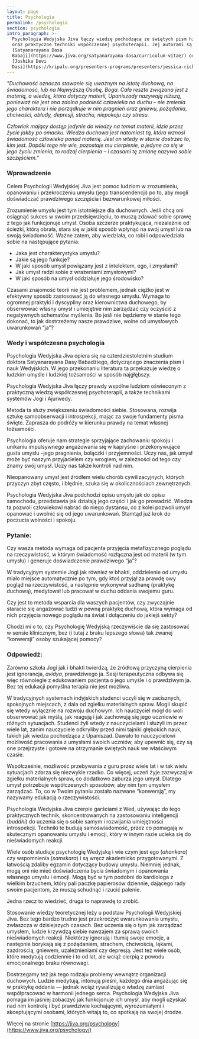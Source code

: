 ```yaml
---
layout: page
title: Psychologia
permalink: /psychologia
section: psychologia
intro_paragraph: >-
  Psychologia Wedyjska Jiva łączy wiedzę pochodzącą ze świętych pism hinduskich
  oraz praktyczne techniki współczesnej psychoterapii. Jej autorami są
  [Satyanarayana Dasa
  Babaji](https://www.jiva.org/satyanarayana-dasa/curriculum-vitae/) oraz
  [Joshika Devi
  Dasi](https://kripalu.org/presenters-programs/presenters/jessica-richmond).
---
```

_"Duchowość oznacza stawanie się uważnym na istotę duchową, na świadomość, lub na Najwyższą Osobę, Boga. Cała reszta związana jest z materią, a wiedzę, która dotyczy materii, Upaniszady nazywają niższą, ponieważ nie jest ona zdolna podnieść człowieka na duchu – nie zmienia jego charakteru i nie porządkuje w nim pragnień oraz gniewu, pożądania, chciwości, obłudy, depresji, strachu, niepokoju czy stresu._ 

_Człowiek mający dostęp jedynie do wiedzy na temat materii, idzie przez życie jakby po omacku. Wiedza duchowa jest natomiast tą, która wznosi świadomość człowieka ponad materię. Jest on wtedy w stanie dostrzec to, kim jest. Dopóki tego nie wie, pozostaje mu cierpienie, a jedyne co się w jego życiu zmienia, to rodzaj cierpienia – i czasami tę zmianę nazywa sobie szczęściem."_

### Wprowadzenie

Celem Psychologii Wedyjskiej Jiva jest pomoc ludziom w zrozumieniu, opanowaniu i przekroczeniu umysłu (jego transcendencji) po to, aby mogli doświadczać prawdziwego szczęścia i bezwarunkowej miłości.

Zrozumienie umysłu jest tym istotniejsze dla duchownych. Jeśli chcą oni osiągnąć sukces w swoim przedsięwzięciu, to muszą zdawać sobie sprawę z tego jak funkcjonuje umysł. Osoba szczerze praktykująca, niezależnie od ścieżki, którą obrała, stara się w jakiś sposób wpłynąć na swój umysł lub na swoją świadomość. Ważne zatem, aby wiedziała, co robi i odpowiedziała sobie na następujące pytania:

* Jaka jest charakterystyka umysłu?
* Jakie są jego funkcje?
* W jaki sposób umysł powiązany jest z intelektem, ego, i zmysłami?
* Jak umysł radzi sobie z wrażeniami zmysłowymi?
* W jaki sposób na umysł oddziałuje jego środowisko?

Czasami znajomość teorii nie jest problemem, jednak ciężko jest w efektywny sposób zastosować ją do własnego umysłu. Wymaga to ogromnej praktyki i dyscypliny oraz kierownictwa duchowego, by obserwować własny umysł i umiejętnie nim zarządzać czy oczyścić z negatywnych schematów myślenia. Bo jeśli nie będziemy w stanie tego dokonać, to jak dostrzeżemy nasze prawdziwe, wolne od umysłowych uwarunkowań “ja”?

### Wedy i współczesna psychologia

Psychologia Wedyjska Jiva opiera się na czterdziestoletnim studium doktora Satyanarayana Dasy Babadżiego, dotyczącego znaczenia pism i nauk Wedyjskich. W jego przekonaniu literatura ta przekazuje wiedzę o ludzkim umyśle i ludzkiej tożsamości w sposób najgłębszy.

Psychologia Wedyjska Jiva łączy prawdy wspólne ludziom oświeconym z praktyczną wiedzą współczesnej psychoterapii, a także technikami systemów Jogi i Ajurwedy.

Metoda ta służy zwiększeniu świadomości siebie. Stosowana, rozwija sztukę samoobserwacji i introspekcji, mając za swoje fundamenty pisma święte. Zaprasza do podróży w kierunku prawdy na temat własnej tożsamości.

Psychologia oferuje nam strategie sprzyjające zachowaniu spokoju i unikaniu impulsywnego angażowania się w kapryśne i przekonywujące gusta umysłu –jego pragnienia, bolączki i przyjemności. Uczy nas, jak umysł może być naszym przyjacielem czy wrogiem, w zależności od tego czy znamy swój umysł. Uczy nas także kontroli nad nim.

Nieopanowany umysł jest źródłem wielu chorób cywilizacyjnych, których przyczyn zbyt często, i błędnie, szuka się w okolicznościach zewnętrznych.

Psychologia Wedyjska Jiva podchodzi opisu umysłu jak do opisu samochodu, przedstawia jak działają jego części i jak go prowadzić. Wiedza ta pozwoli człowiekowi nabrać do niego dystansu, co z kolei pozwoli umysł opanować i uwolnić się od jego uwarunkowań. Stamtąd już krok do poczucia wolności i spokoju.

### Pytanie:

Czy wasza metoda wymaga od pacjenta przyjęcia metafizycznego poglądu na rzeczywistość, w którym świadomość rozłączna jest od materii (w tym umysłu) i generuje doświadczenie prawdziwego “ja”?

W tradycyjnym systemie Jogi jak również w bhakti, oddzielenie od umysłu miało miejsce automatycznie po tym, gdy ktoś przyjął za prawdę owy pogląd na rzeczywistość, a następnie wykonywał sadhanę (praktykę duchową), medytował lub pracował w duchu oddania swojemu guru.

Czy jest to metoda wsparcia dla waszych pacjentów, czy zwyczajnie staracie się angażować ludzi w pewną praktykę duchową, która wymaga od nich przyjęcia nowego poglądu na świat i dołączeniu do jakiejś sekty?

Chodzi mi o to, czy Psychologię Wedyjską rzeczywiście da się zastosować w sensie klinicznym, bez (i tutaj z braku lepszego słowa) tak zwanej “konwersji” osoby szukającej pomocy?

### Odpowiedź:

Zarówno szkoła Jogi jak i bhakti twierdzą, że źródłową przyczyną cierpienia jest ignorancja, _avidya_, prawdziwego ja. Sesji terapeutyczna odbywa się więc równolegle z edukowaniem pacjenta o jego umyśle i o prawdziwym ja. Bez tej edukacji pomyślna terapia nie jest możliwa.

W tradycyjnych systemach indyjskich studenci uczyli się w zacisznych, spokojnych miejscach, z dala od zgiełku materialnych spraw. Mogli skupić się wtedy wyłącznie na rozwoju duchowym. Ich nauczyciel mógł do woli obserwować jak myślą, jak reagują i jak zachowują się jego uczniowie w różnych sytuacjach. Studenci żyli wtedy z nauczycielami i służyli im przez wiele lat, zanim nauczyciele odkryliby przed nimi tajniki głębokich nauk, takich jak wiedza pochodząca z Upaniszad. Dawało to nauczycielowi możliwość pracowania z umysłami swoich uczniów, aby upewnić się, czy są one przejrzyste i gotowe na otrzymanie świętych nauk we właściwym czasie.

Współcześnie, możliwość przebywania z guru przez wiele lat i w tak wielu sytuacjach zdarza się niezwykle rzadko. Co więcej, uczeń żyje zazwyczaj w zgiełku materialnych spraw, co dodatkowo zaburza jego umysł. Dlatego umysł potrzebuje współczesnych sposobów, aby nim tym umysłem zarządzać. To, co w Twoim pytaniu zostało nazwane “konwersją”, my nazywamy edukacją o rzeczywistości.

Psychologia Wedyjska Jiva czerpie garściami z Wed, używając do tego praktycznych technik, skoncentrowanych na zastosowaniu inteligencji (_buddhi_) do uczenia się o sobie samym i rozwijania umiejętności introspekcji. Techniki te budują samoświadomość, przez co pomagają w skutecznym opanowaniu umysłu i emocji, który w innym razie ucieka się do nieświadomych reakcji.

Wiele osób studiuje psychologię Wedyjską i wie czym jest ego (_ahankara_) czy wspomnienia (_samskara_) i są wręcz akademicko przygotowanymi. Z łatwością zdaliby egzamin dotyczący budowy umysłu. Niemniej jednak, mogą oni nie mieć doświadczenia bycia świadomym i opanowania własnego umysłu i emocji. Mogą być w tym podobni do kardiologa z wielkim brzuchem, który pali paczkę papierosów dziennie, dającego rady swoim pacjentom, że muszą schudnąć i rzucić palenie.

Jedna rzecz to wiedzieć, druga to naprawdę to zrobić.

Stosowanie wiedzy teoretycznej leży u podstaw Psychologii Wedyjskiej Jiva. Bez tego bardzo trudno jest przekroczyć uwarunkowania umysłu, zwłaszcza w dzisiejszych czasach. Bez uczenia się o tym jak zarządzać umysłem, ludzie krzywdzą siebie nawzajem za sprawą swoich nieświadomych reakcji. Niektórzy ignorują i tłumią swoje emocje, a następnie borykają się z pożądaniem, strachem, chciwością, lękami, zazdrością, gniewem, uzależnieniami czy depresją. Jest też wiele osób, które medytują codziennie i to od lat, ale wciąż cierpią z powodu emocjonalnego braku równowagi.

Dostrzegamy też jak tego rodzaju problemy wewnątrz organizacji duchowych. Ludzie medytują, intonują pieśni, każdego dnia angażując się w praktykę oddania — jednak wciąż rywalizują o władzę zamiast współpracować w harmonii jednego serca. Psychologia Wedyjska Jiva pomaga im jaśniej zobaczyć jak funkcjonuje ich umysł, aby mogli uzyskać nad nim kontrolę i być prawdziwie kochającymi, wyrozumiałymi i akceptującymi osobami, których witają to, co spotkają na swojej drodze.

Więcej na stronie [https://jiva.org/psychology](https://www.jiva.org/psychology/)
